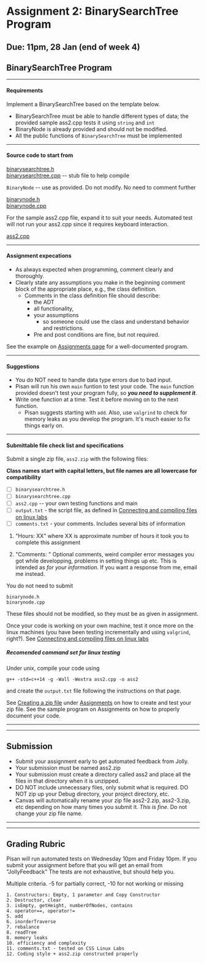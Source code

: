 Assignment 2: BinarySearchTree Program
===

**Due:**  11pm, 28 Jan (end of week 4)
---

## BinarySearchTree Program

---
#### Requirements 

Implement a BinarySearchTree based on the template below. 

- BinarySearchTree must be able to handle different types of data; the provided sample ass2.cpp tests it using `string` and `int`
- BinaryNode is already provided and should not be modified.
- All the public functions of `BinarySearchTree` must be implemented

---
#### Source code to start from

[binarysearchtree.h](./provided_code/binarysearchtree.h)  
[binarysearchtree.cpp](./provided_code/binarysearchtree.cpp)  -- stub file to help compile

`BinaryNode` -- use as provided. Do not modify. No need to comment further

[binarynode.h](./provided_code/binarynode.h)  
[binarynode.cpp](./provided_code/binarynode.cpp)


For the sample ass2.cpp file, expand it to suit your needs. Automated test will not run your ass2.cpp since it requires keyboard interaction.

[ass2.cpp](./provided_code/ass2.cpp)

---
#### Assignment expecations

- As always expected when programming, comment clearly and thoroughly. 
- Clearly state any assumptions you make in the beginning comment block of the appropriate place, e.g., the class definition. 
  - Comments in the class definition file should describe:
    - the ADT 
    - all functionality, 
    - your assumptions 
      - so someone could use the class and understand behavior and restrictions. 
    - Pre and post conditions are fine, but not required. 

See the example on [Assignments page](http://courses.washington.edu/css343/pisan/assignments.html) for a well-documented program.

---
#### Suggestions

- You do NOT need to handle data type errors due to bad input.
- Pisan will run his own `main` funtion to test your code. The `main` function provided doesn't test your program fully, so **_you need to supplement it_**.
- Write one function at a time. Test it before moving on to the next function. 
  - Pisan suggests starting with `add`. Also, use `valgrind` to check for memory leaks as you develop the program. It's much easier to fix things early on.

---
#### Submittable file check list and specifications

Submit a single zip file, `ass2.zip` with the following files:

**Class names start with capital letters, but file names are all lowercase for compatibility** 

- [ ] `binarysearchtree.h`  
- [ ] `binarysearchtree.cpp`  
- [ ] `ass2.cpp`  -- your own testing functions and main  
- [ ] `output.txt` - the script file, as defined in [Connecting and compiling files on linux labs](http://faculty.washington.edu/pisan/cpp/linux-labs.html)  
- [ ] `comments.txt` - your comments.  Includes several bits of information

1. "Hours: XX" where XX is approximate number of hours it took you to complete this assignment

2. "Comments: " Optional comments, weird compiler error messages you got
   while developping, problems in setting things up etc. This is
   intended as *for your information*. If you want a response from me,
   email me instead.

You do not need to submit

`binarynode.h`  
`binarynode.cpp`  

These files should not be modified, so they must be as given in assignment.

Once your code is working on your own machine, test it once more on
the linux machines (you have been testing incrementally and using
`valgrind`, right?). See [Connecting and compiling files on linux
labs](http://faculty.washington.edu/pisan/cpp/linux-labs.html)

##### Recomended command set for linux testing

Under unix, compile your code using
```UML
g++ -std=c++14 -g -Wall -Wextra ass2.cpp -o ass2
```

and create the `output.txt` file following the instructions on that page.

See [Creating a zip file](http://faculty.washington.edu/pisan/cpp/creating-zip.html) under
[Assignments](assignments.html) on how to create and test your zip
file. See the sample program on Assignments on how to properly document your code.

---
---
## Submission

- Submit your assignment early to get automated feedback from Jolly.
- Your submission must be named ass2.zip
- Your submission must create a directory called ass2 and place all the files in that directory when it is unzipped.
- DO NOT include unnecessary files, only submit what is required. DO NOT zip up your Debug directory, your project directory, etc.
- Canvas will automatically rename your zip file ass2-2.zip, ass2-3.zip, etc depending on how many times you submit it. *This is fine*. Do not change your zip file name.


---
---
## Grading Rubric

Pisan will run automated tests on Wednesday 10pm and Friday 10pm. If you submit your assignment before that you will get an email from "JollyFeedback" The tests are not exhaustive, but should help you.

Multiple criteria. -5 for partially correct, -10 for not working or missing 
```UML
1. Constructors: Empty, 1 parameter and Copy Constructor
2. Destructor, clear
3. isEmpty, getHeight, numberOfNodes, contains
4. operator==, operator!=
5. add
6. inorderTraverse
7. rebalance
8. readTree
8. memory leaks
10. efficiency and complexity
11. comments.txt - tested on CSS Linux Labs
12. Coding style + ass2.zip constructed properly
```
